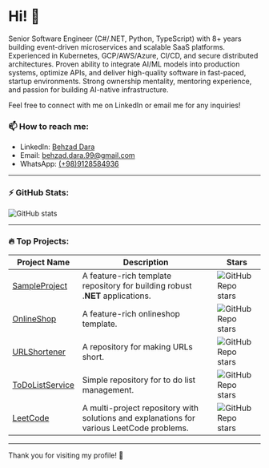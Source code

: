 # Hi! 👋

<!--[![](https://img.shields.io/badge/-@BehzadDara-%23181717?style=flat-square&logo=github)](https://github.com/BehzadDara)-->
<!--[![](https://img.shields.io/badge/-Behzad%20Dara-blue?style=flat-square&logo=linkedin&logoColor=white)](https://www.linkedin.com/in/behzaddara/)-->

Senior Software Engineer (C#/.NET, Python, TypeScript) with 8+ years building event-driven microservices and scalable SaaS platforms. Experienced in Kubernetes, GCP/AWS/Azure, CI/CD, and secure distributed architectures. Proven ability to integrate AI/ML models into production systems, optimize APIs, and deliver high-quality software in fast-paced, startup environments. Strong ownership mentality, mentoring experience, and passion for building AI-native infrastructure.

Feel free to connect with me on LinkedIn or email me for any inquiries!

### 📫 How to reach me:
- LinkedIn: [Behzad Dara](https://www.linkedin.com/in/behzaddara)
- Email: [behzad.dara.99@gmail.com](mailto:behzad.dara.99@gmail.com)
- WhatsApp: [(+98)9128584936](https://wa.me/989128584936)
---

### ⚡ GitHub Stats:
![GitHub stats](https://github-readme-stats.vercel.app/api?username=einmontal&show_icons=true&theme=radical)

---

### 🔥 Top Projects:

| Project Name                                                         | Description                                                               | Stars |
| -------------------------------------------------------------------- | ------------------------------------------------------------------------- | ------------------------------------------------------------------------------------------------------- |
| [SampleProject](https://github.com/BehzadDara/SampleProject)         | A feature-rich template repository for building robust .𝐍𝐄𝐓 applications. | ![GitHub Repo stars](https://img.shields.io/github/stars/BehzadDara/SampleProject?style=social) |
| [OnlineShop](https://github.com/BehzadDara/OnlineShop)               | A feature-rich onlineshop template.                                       | ![GitHub Repo stars](https://img.shields.io/github/stars/BehzadDara/OnlineShop?style=social) |
| [URLShortener](https://github.com/BehzadDara/URLShortener)           | A repository for making URLs short.                                       | ![GitHub Repo stars](https://img.shields.io/github/stars/BehzadDara/URLShortener?style=social) |
| [ToDoListService](https://github.com/BehzadDara/ToDoListService)     | Simple repository for to do list management.                              | ![GitHub Repo stars](https://img.shields.io/github/stars/BehzadDara/ToDoListService?style=social) |
| [LeetCode](https://github.com/BehzadDara/LeetCode) | A multi-project repository with solutions and explanations for various LeetCode problems.   | ![GitHub Repo stars](https://img.shields.io/github/stars/BehzadDara/LeetCode?style=social) |

---

Thank you for visiting my profile! 🚀
